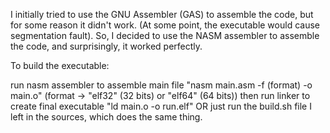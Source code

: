 I initially tried to use the GNU Assembler (GAS) to assemble the code, but for some reason it didn't work. (At some point, the executable would cause segmentation fault).
So, I decided to use the NASM assembler to assemble the code, and surprisingly, it worked perfectly.

To build the executable:

run nasm assembler to assemble main file "nasm main.asm -f (format) -o main.o" (format -> "elf32" (32 bits) or "elf64" (64 bits))
then run linker to create final executable "ld main.o -o run.elf"
OR
just run the build.sh file I left in the sources, which does the same thing.
